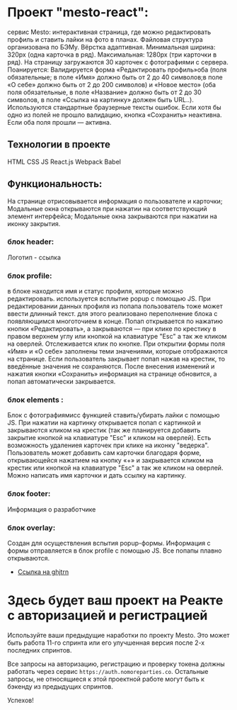 # Проект "mesto-react":
сервис Mesto: интерактивная страница, где можно редактировать профиль и ставить лайки на фото в планах.
Файловая структура организована по БЭМу.
Вёрстка адаптивная. Минимальная ширина: 320px (одна карточка в ряд). Максимальная: 1280px (три карточки в ряд).
На страницу загружаются 30 карточек с фотографиями с сервера.
Поанируется: Валидируется форма «Редактировать профиль»оба (поля обязательные; в поле «Имя» должно быть от 2 до 40 символов;в поле «О себе» должно быть от 2 до 200 символов)  и «Новое место» (оба поля обязательные, в поле «Название» должно быть от 2 до 30 символов, в поле «Ссылка на картинку» должен быть URL..). Используются стандартные браузерные тексты ошибок. Если хотя бы одно из полей не прошло валидацию, кнопка «Сохранить» неактивна. Если оба поля прошли — активна.

## Технологии в проекте
HTML
CSS
JS
React.js
Webpack
Babel

## Функциональность:
На странице отрисовывается информация о пользователе и карточки;
Модальные окна открываются при нажатии на соответствующий элемент интерфейса;
Модальные окна закрываются при нажатии на иконку закрытия.

### блок header:

Логотип - ссылка

### блок profile:
в блоке находится имя и статус профиля, которые можно редактировать. используется всплытие popup с помощью JS. 
При редактировании данных профиля из попапа пользователь тоже может ввести длинный текст. для этого реализовано переполнение блока с появляющимся многоточием в конце.
Попап открывается по нажатию кнопки «Редактировать», а закрываются — при клике по крестику в правом верхнем углу или кнопкой на клавиатуре "Esc" а так же кликом на оверлей.
Отслеживается клик по кнопке. При открытии формы поля «Имя» и «О себе» заполнены теми значениями, которые отображаются на странице. Если пользователь закрывает попап нажав на крестик, то введённые значения не сохраняются. После внесения изменений и нажатия кнопки «Сохранить» информация на странице обновится, а попап автоматически закрывается.

### блок elements :
Блок с фотографиямисс функцией ставить/убирать лайки с помощью JS. При нажатии на картинку открывается попап с картинкой и закрываются кликом на крестик (так же планируется добавить закрытие кнопкой на клавиатуре "Esc" и кликом на оверлей). Есть возможность удалениея карточек при клике на иконку "ведерка". Пользователь может добавить сам карточки благодаря форме, открывающейся нажатием на кнопку «+» и закрывается кликом на крестик или кнопкой на клавиатуре "Esc" а так же кликом на оверлей. Можно написать имя карточки и дать ссылку на картинку.

### блок footer:
Информация о разработчике

### блок overlay:
Cоздан для осуществления вспытия popup-формы. Информация с формы отправляется в блок profile с помощью JS. Все попапы плавно открываются.

* [Ссылка на ghjtrn](https://marinanat.github.io/react-mesto-auth/index.html)

# Здесь будет ваш проект на Реакте с авторизацией и регистрацией

Используйте ваши предыдущие наработки по проекту Mesto. Это может быть работа 11-го спринта или его улучшенная версия после 2-х последних спринтов. 

Все запросы на авторизацию, регистрацию и проверку токена должны работать через сервис `https://auth.nomoreparties.co`. Остальные запросы, не относящиеся к этой проектной работе могут быть к бэкенду из предыдущих спринтов.

Успехов!
